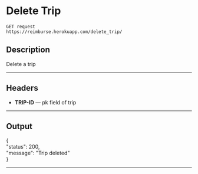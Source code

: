 # Delete Trip

    GET request
    https://reimburse.herokuapp.com/delete_trip/

## Description
Delete a trip

***

## Headers 

- **TRIP-ID** — pk field of trip
    
***

## Output

{<br />
    "status": 200,<br />
    "message": "Trip deleted"<br />
}<br />

***
